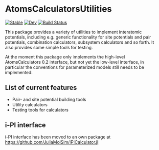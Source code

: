 # AtomsCalculatorsUtilities

[![Stable](https://img.shields.io/badge/docs-stable-blue.svg)](https://juliamolsim.github.io/AtomsCalculatorsUtilities.jl/stable/)
[![Dev](https://img.shields.io/badge/docs-dev-blue.svg)](https://juliamolsim.github.io/AtomsCalculatorsUtilities.jl/dev/)
[![Build Status](https://github.com/juliamolsim/AtomsCalculatorsUtilities.jl/actions/workflows/CI.yml/badge.svg?branch=main)](https://github.com/juliamolsim/AtomsCalculatorsUtilities.jl/actions/workflows/CI.yml?query=branch%3Amain)

This package provides a variety of utilities to implement interatomic potentials, including e.g. generic functionality for site potentials and pair potentials, combination calculators, subsystem calculators and so forth. It also provides some simple tools for testing.

At the moment this package only implements the high-level AtomsCalculators 0.2 interface, but not yet the low-level interface, in particular the conventions for parameterized models still needs to be implemented. 

## List of current features

- Pair- and site potential building tools
- Utility calculators
- Testing tools for calculators

## i-PI interface

i-PI interface has been moved to an own package at https://github.com/JuliaMolSim/IPICalculator.jl